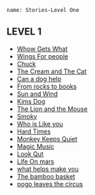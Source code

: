 ```ngMeta
name: Stories-Level One
```
## LEVEL 1
* [Whow Gets What](https://drive.google.com/open?id=0B1XBdeTOOHL3eFVxWVYwTXpoRjA)
* [Wings For people](https://drive.google.com/open?id=0B1XBdeTOOHL3WU5adGM0enJvbTQ)
* [Chuck](https://drive.google.com/open?id=0B1XBdeTOOHL3VXRSYXVaUXFYelk)
* [The Cream and The Cat](https://drive.google.com/open?id=0B1XBdeTOOHL3c3VLTmRtNGRxVmc)
* [Can a dog help](https://drive.google.com/open?id=0B1XBdeTOOHL3TFFEd2loS3Uzb00)
* [From rocks to books](https://drive.google.com/open?id=0B1XBdeTOOHL3cG9ZcUZJN3U1Q0E)
* [Sun and Wind](https://drive.google.com/open?id=0B1XBdeTOOHL3OVo2ZEVtLXRHc0E)
* [Kims Dog](https://drive.google.com/open?id=0B1XBdeTOOHL3UlNfZzNLTTZZZXc)
* [The Lion and the Mouse](https://drive.google.com/open?id=0B1XBdeTOOHL3dy12dDFDUVJKWnc)
* [Smoky](https://drive.google.com/open?id=0B1XBdeTOOHL3Vks0WW1HTHd0d00)
* [Who is Like you](https://drive.google.com/open?id=0B1XBdeTOOHL3RTAtTDY4YzdrXzQ)
* [Hard Times](https://drive.google.com/open?id=0B1XBdeTOOHL3RHFXSExCek9fTFU)
* [Monkey Keeps Quiet](https://drive.google.com/open?id=0B1XBdeTOOHL3dlYwQ1M3VWZHSGc)
* [Magic Music](https://drive.google.com/open?id=0B1XBdeTOOHL3SjZCWGFCbkZ2Zkk)
* [Look Qut](https://drive.google.com/open?id=0B1XBdeTOOHL3Vk5zSEhESmRtelk)
* [Life On mars](https://drive.google.com/open?id=0B1XBdeTOOHL3N2ptRVZoOWZNaHc)
* [what helps make you](https://drive.google.com/open?id=0B1XBdeTOOHL3SlFHa1EwM1J2dlE)
* [The bamboo basket](https://drive.google.com/open?id=0B1XBdeTOOHL3ZzkxQi1YcGFVdEU)
* [pogo leaves the circus](https://drive.google.com/open?id=0B1XBdeTOOHL3bkM4VThGWHZpMFU)